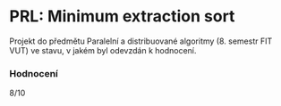 PRL: Minimum extraction sort
==============
Projekt do předmětu Paralelní a distribuované algoritmy (8. semestr FIT VUT) ve stavu, v jakém byl odevzdán k hodnocení.

### Hodnocení
8/10
